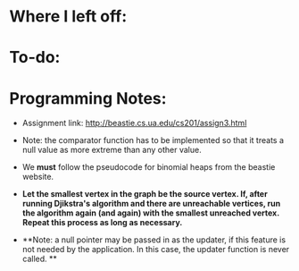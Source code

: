 # Where I left off:# To-do:# Programming Notes:+ Assignment link: http://beastie.cs.ua.edu/cs201/assign3.html+ Note: the comparator function has to be implemented so that it treats a null value as more extreme than any other value.+ We **must** follow the pseudocode for binomial heaps from the beastie website.+ **Let the smallest vertex in the graph be the source vertex. If, after running Djikstra's algorithm and there are unreachable vertices, run the algorithm again (and again) with the smallest unreached vertex. Repeat this process as long as necessary.**+ **Note: a null pointer may be passed in as the updater, if this feature is not needed by the application. In this case, the updater function is never called. **